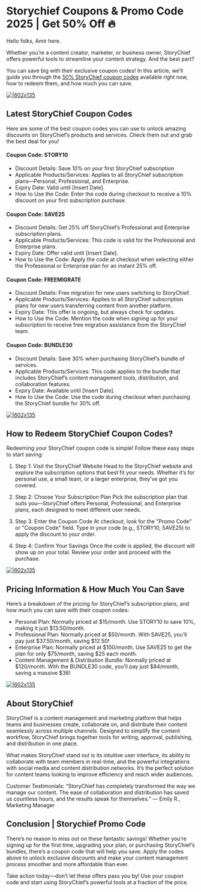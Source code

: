 # Storychief Coupons & Promo Code 2025 | Get 50% Off 🔥

Hello folks, Amir here.

Whether you’re a content creator, marketer, or business owner, StoryChief offers powerful tools to streamline your content strategy. And the best part?

You can save big with their exclusive coupon codes! In this article, we’ll guide you through the [50% StoryChief coupon codes](https://storychief.io?fpr=shadow) available right now, how to redeem them, and how much you can save.

[![|602x135](https://lh7-rt.googleusercontent.com/docsz/AD_4nXemdN6TlFLS1HvRCXg6JV5Wmssazg2FwJnUkJ6bWghjn2AfmUAOphg8txAPu0ouXDrD_T7QmFZiBjfiXABP9_O99Za6a0DGLq-42amhJPyZGpfTDQrPWoGL_WMjTWt57PWXroey?key=ElS0FZuU4zgwY2YunSyvPLW9)](https://storychief.io?fpr=shadow)

## Latest StoryChief Coupon Codes

Here are some of the best coupon codes you can use to unlock amazing discounts on StoryChief’s products and services. Check them out and grab the best deal for you!

#### Coupon Code: STORY10

* Discount Details: Save 10% on your first StoryChief subscription
* Applicable Products/Services: Applies to all StoryChief subscription plans—Personal, Professional, and Enterprise.
* Expiry Date: Valid until [Insert Date].
* How to Use the Code: Enter the code during checkout to receive a 10% discount on your first subscription purchase.

#### Coupon Code: SAVE25

* Discount Details: Get 25% off StoryChief’s Professional and Enterprise subscription plans.
* Applicable Products/Services: This code is valid for the Professional and Enterprise plans.
* Expiry Date: Offer valid until [Insert Date].
* How to Use the Code: Apply the code at checkout when selecting either the Professional or Enterprise plan for an instant 25% off.

#### Coupon Code: FREEMIGRATE

* Discount Details: Free migration for new users switching to StoryChief.
* Applicable Products/Services: Applies to all StoryChief subscription plans for new users transferring content from another platform.
* Expiry Date: This offer is ongoing, but always check for updates.
* How to Use the Code: Mention the code when signing up for your subscription to receive free migration assistance from the StoryChief team.

#### Coupon Code: BUNDLE30

* Discount Details: Save 30% when purchasing StoryChief’s bundle of services.
* Applicable Products/Services: This code applies to the bundle that includes StoryChief’s content management tools, distribution, and collaboration features.
* Expiry Date: Available until [Insert Date].
* How to Use the Code: Use the code during checkout when purchasing the StoryChief bundle for 30% off.

[![|602x135](https://lh7-rt.googleusercontent.com/docsz/AD_4nXemdN6TlFLS1HvRCXg6JV5Wmssazg2FwJnUkJ6bWghjn2AfmUAOphg8txAPu0ouXDrD_T7QmFZiBjfiXABP9_O99Za6a0DGLq-42amhJPyZGpfTDQrPWoGL_WMjTWt57PWXroey?key=ElS0FZuU4zgwY2YunSyvPLW9)](https://storychief.io?fpr=shadow)

## How to Redeem StoryChief Coupon Codes?

Redeeming your StoryChief coupon code is simple! Follow these easy steps to start saving:

1. Step 1: Visit the StoryChief Website
Head to the StoryChief website and explore the subscription options that best fit your needs. Whether it’s for personal use, a small team, or a larger enterprise, they’ve got you covered.

2. Step 2: Choose Your Subscription Plan
Pick the subscription plan that suits you—StoryChief offers Personal, Professional, and Enterprise plans, each designed to meet different user needs.

3. Step 3: Enter the Coupon Code
At checkout, look for the "Promo Code" or "Coupon Code" field. Type in your code (e.g., STORY10, SAVE25) to apply the discount to your order.

4. Step 4: Confirm Your Savings
Once the code is applied, the discount will show up on your total. Review your order and proceed with the purchase.

[![|602x135](https://lh7-rt.googleusercontent.com/docsz/AD_4nXemdN6TlFLS1HvRCXg6JV5Wmssazg2FwJnUkJ6bWghjn2AfmUAOphg8txAPu0ouXDrD_T7QmFZiBjfiXABP9_O99Za6a0DGLq-42amhJPyZGpfTDQrPWoGL_WMjTWt57PWXroey?key=ElS0FZuU4zgwY2YunSyvPLW9)](https://storychief.io?fpr=shadow)

## Pricing Information & How Much You Can Save

Here’s a breakdown of the pricing for StoryChief’s subscription plans, and how much you can save with their coupon codes:

* Personal Plan: Normally priced at $15/month. Use STORY10 to save 10%, making it just $13.50/month.
* Professional Plan: Normally priced at $50/month. With SAVE25, you’ll pay just $37.50/month, saving $12.50!
* Enterprise Plan: Normally priced at $100/month. Use SAVE25 to get the plan for only $75/month, saving $25 each month.
* Content Management & Distribution Bundle: Normally priced at $120/month. With the BUNDLE30 code, you’ll pay just $84/month, saving a massive $36!

[![|602x135](https://lh7-rt.googleusercontent.com/docsz/AD_4nXemdN6TlFLS1HvRCXg6JV5Wmssazg2FwJnUkJ6bWghjn2AfmUAOphg8txAPu0ouXDrD_T7QmFZiBjfiXABP9_O99Za6a0DGLq-42amhJPyZGpfTDQrPWoGL_WMjTWt57PWXroey?key=ElS0FZuU4zgwY2YunSyvPLW9)](https://storychief.io?fpr=shadow)

## About StoryChief

StoryChief is a content management and marketing platform that helps teams and businesses create, collaborate on, and distribute their content seamlessly across multiple channels. Designed to simplify the content workflow, StoryChief brings together tools for writing, approval, publishing, and distribution in one place.

What makes StoryChief stand out is its intuitive user interface, its ability to collaborate with team members in real-time, and the powerful integrations with social media and content distribution networks. It’s the perfect solution for content teams looking to improve efficiency and reach wider audiences.

Customer Testimonials:
“StoryChief has completely transformed the way we manage our content. The ease of collaboration and distribution has saved us countless hours, and the results speak for themselves.” — Emily R., Marketing Manager

## Conclusion | Storychief Promo Code

There’s no reason to miss out on these fantastic savings! Whether you’re signing up for the first time, upgrading your plan, or purchasing StoryChief’s bundles, there’s a coupon code that will help you save. Apply the codes above to unlock exclusive discounts and make your content management process smoother and more affordable than ever.

Take action today—don’t let these offers pass you by! Use your coupon code and start using StoryChief’s powerful tools at a fraction of the price.
